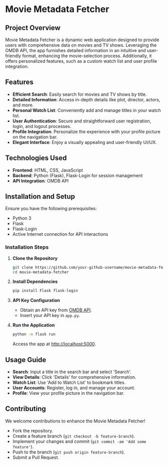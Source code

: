 # Movie Metadata Fetcher

## Project Overview
Movie Metadata Fetcher is a dynamic web application designed to provide users with comprehensive data on movies and TV shows. Leveraging the OMDB API, the app furnishes detailed information in an intuitive and user-friendly format, enhancing the movie-selection process. Additionally, it offers personalized features, such as a custom watch list and user profile integration.

## Features
- **Efficient Search**: Easily search for movies and TV shows by title.
- **Detailed Information**: Access in-depth details like plot, director, actors, and more.
- **Personal Watch List**: Conveniently add and manage titles in your watch list.
- **User Authentication**: Secure and straightforward user registration, login, and logout processes.
- **Profile Integration**: Personalize the experience with your profile picture on the navigation bar.
- **Elegant Interface**: Enjoy a visually appealing and user-friendly UI/UX.

## Technologies Used
- **Frontend**: HTML, CSS, JavaScript
- **Backend**: Python (Flask), Flask-Login for session management
- **API Integration**: OMDB API

## Installation and Setup
Ensure you have the following prerequisites:
- Python 3
- Flask
- Flask-Login
- Active Internet connection for API interactions

### Installation Steps
1. **Clone the Repository**
   ```bash
   git clone https://github.com/your-github-username/movie-metadata-fetcher.git
   cd movie-metadata-fetcher
   ```

2. **Install Dependencies**
   ```bash
   pip install Flask flask-login
   ```

3. **API Key Configuration**
   - Obtain an API key from [OMDB API](https://www.omdbapi.com/).
   - Insert your API key in `app.py`.

4. **Run the Application**
   ```bash
   python -m flask run
   ```
   Access the app at [http://localhost:5000](http://localhost:5000).

## Usage Guide
- **Search**: Input a title in the search bar and select 'Search'.
- **View Details**: Click 'Details' for comprehensive information.
- **Watch List**: Use 'Add to Watch List' to bookmark titles.
- **User Accounts**: Register, log in, and manage your account.
- **Profile**: View your profile picture in the navigation bar.

## Contributing
We welcome contributions to enhance the Movie Metadata Fetcher!

- Fork the repository.
- Create a feature branch (`git checkout -b feature-branch`).
- Implement your changes and commit (`git commit -am 'Add some feature'`).
- Push to the branch (`git push origin feature-branch`).
- Submit a Pull Request.
